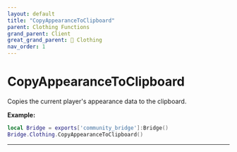 ```yaml
---
layout: default
title: "CopyAppearanceToClipboard"
parent: Clothing Functions
grand_parent: Client
great_grand_parent: 👔 Clothing
nav_order: 1
---
```


# CopyAppearanceToClipboard
Copies the current player's appearance data to the clipboard.

**Example:**
```lua
local Bridge = exports['community_bridge']:Bridge()
Bridge.Clothing.CopyAppearanceToClipboard()
```

---